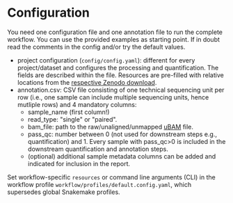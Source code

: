 # Configuration

You need one configuration file and one annotation file to run the complete workflow. You can use the provided examples as starting point. If in doubt read the comments in the config and/or try the default values.

- project configuration (`config/config.yaml`): different for every project/dataset and configures the processing and quantification. The fields are described within the file. Resources are pre-filled with relative locations from the [respective Zenodo download](../README.md#resources).
- annotation.csv: CSV file consisting of one technical sequencing unit per row (i.e., one sample can include multiple sequencing units, hence mutliple rows) and 4 mandatory columns:
  - sample_name (first column!)
  - read_type: "single" or "paired".
  - bam_file: path to the raw/unaligned/unmapped [uBAM](https://gatk.broadinstitute.org/hc/en-us/articles/360035532132-uBAM-Unmapped-BAM-Format) file.
  - pass_qc: number between 0 (not used for downstream steps e.g., quantification) and 1. Every sample with pass_qc>0 is included in the downstream quantification and annotation steps.
  - (optional) additional sample metadata columns can be added and indicated for inclusion in the report.

Set workflow-specific `resources` or command line arguments (CLI) in the workflow profile `workflow/profiles/default.config.yaml`, which supersedes global Snakemake profiles.
